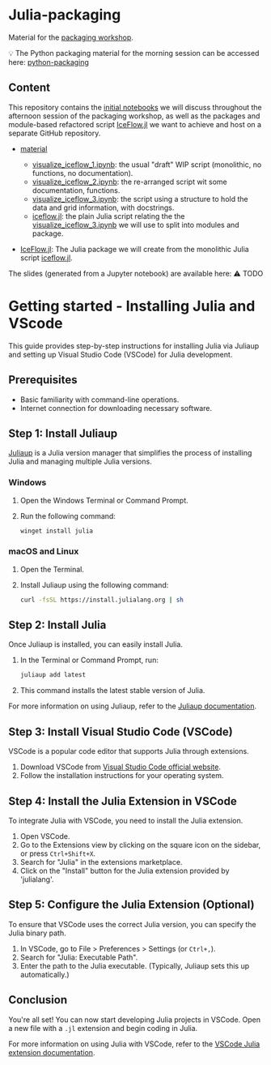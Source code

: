 # Julia-packaging
Material for the [packaging workshop](https://unil-sgc.github.io/events/pkg-workshop/).

:bulb: The Python packaging material for the morning session can be accessed here: [python-packaging](https://github.com/MargotSirdey/python-packaging)

## Content

This repository contains the [initial notebooks](material/) we will discuss throughout the afternoon session of the packaging workshop, as well as the packages and module-based refactored script [IceFlow.jl](IceFlow.jl/) we want to achieve and host on a separate GitHub repository.
- [material](material/)
    - [visualize_iceflow_1.ipynb](material/visualize_iceflow_1.ipynb): the usual "draft" WIP script (monolithic, no functions, no documentation).
    - [visualize_iceflow_2.ipynb](material/visualize_iceflow_2.ipynb): the re-arranged script wit some documentation, functions.
    - [visualize_iceflow_3.ipynb](material/visualize_iceflow_3.ipynb): the script using a structure to hold the data and grid information, with docstrings.
    - [iceflow.jl](material/iceflow.jl): the plain Julia script relating the the [visualize_iceflow_3.ipynb](material/visualize_iceflow_3.ipynb) we will use to split into modules and package.

- [IceFlow.jl](IceFlow.jl/): The Julia package we will create from the monolithic Julia script [iceflow.jl](material/iceflow.jl).

The slides (generated from a Jupyter notebook) are available here: :warning: TODO

# Getting started - Installing Julia and VScode

This guide provides step-by-step instructions for installing Julia via Juliaup and setting up Visual Studio Code (VSCode) for Julia development.

## Prerequisites

- Basic familiarity with command-line operations.
- Internet connection for downloading necessary software.

## Step 1: Install Juliaup

[Juliaup](https://github.com/JuliaLang/juliaup) is a Julia version manager that simplifies the process of installing Julia and managing multiple Julia versions.

### Windows

1. Open the Windows Terminal or Command Prompt.
2. Run the following command:

   ```bash
   winget install julia
   ```

### macOS and Linux

1. Open the Terminal.
2. Install Juliaup using the following command:

   ```bash
   curl -fsSL https://install.julialang.org | sh
   ```

## Step 2: Install Julia

Once Juliaup is installed, you can easily install Julia.

1. In the Terminal or Command Prompt, run:

   ```bash
   juliaup add latest
   ```

2. This command installs the latest stable version of Julia.

For more information on using Juliaup, refer to the [Juliaup documentation](https://github.com/JuliaLang/juliaup).

## Step 3: Install Visual Studio Code (VSCode)

VSCode is a popular code editor that supports Julia through extensions.

1. Download VSCode from [Visual Studio Code official website](https://code.visualstudio.com/).
2. Follow the installation instructions for your operating system.

## Step 4: Install the Julia Extension in VSCode

To integrate Julia with VSCode, you need to install the Julia extension.

1. Open VSCode.
2. Go to the Extensions view by clicking on the square icon on the sidebar, or press `Ctrl+Shift+X`.
3. Search for "Julia" in the extensions marketplace.
4. Click on the "Install" button for the Julia extension provided by 'julialang'.

## Step 5: Configure the Julia Extension (Optional)

To ensure that VSCode uses the correct Julia version, you can specify the Julia binary path.

1. In VSCode, go to File > Preferences > Settings (or `Ctrl+,`).
2. Search for "Julia: Executable Path".
3. Enter the path to the Julia executable. (Typically, Juliaup sets this up automatically.)

## Conclusion

You're all set! You can now start developing Julia projects in VSCode. Open a new file with a `.jl` extension and begin coding in Julia.

For more information on using Julia with VSCode, refer to the [VSCode Julia extension documentation](https://www.julia-vscode.org/docs/stable/).
